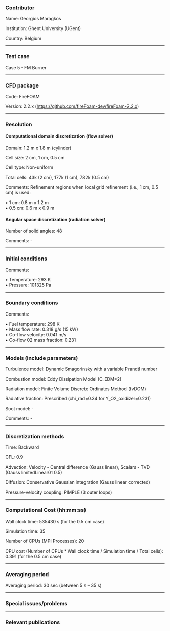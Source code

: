 ### Contributor
Name: Georgios Maragkos

Institution: Ghent University (UGent)

Country: Belgium

------------------

### Test case

Case 5 - FM Burner

------------------

### CFD package
Code: FireFOAM

Version: 2.2.x (https://github.com/fireFoam-dev/fireFoam-2.2.x)

------------------

### Resolution

#### Computational domain discretization (flow solver)
Domain: 1.2 m x 1.8 m (cylinder)

Cell size: 2 cm, 1 cm, 0.5 cm

Cell type: Non-uniform

Total cells: 43k (2 cm), 177k (1 cm), 782k (0.5 cm)

Comments: Refinement regions when local grid refinement (i.e., 1 cm, 0.5 cm) is used:

• 1 cm: 0.8 m x 1.2 m  
• 0.5 cm: 0.6 m x 0.9 m 
 
#### Angular space discretization (radiation solver)
Number of solid angles: 48

Comments: -

------------------

### Initial conditions
Comments:

• Temperature: 293 K  
• Pressure: 101325 Pa

------------------

### Boundary conditions
Comments: 

• Fuel temperature: 298 K  
• Mass flow rate: 0.318 g/s (15 kW)  
• Co-flow velocity: 0.041 m/s  
• Co-flow 02 mass fraction: 0.231

------------------

### Models (include parameters)
Turbulence model: Dynamic Smagorinsky with a variable Prandtl number

Combustion model: Eddy Dissipation Model (C_EDM=2)

Radiation model: Finite Volume Discrete Ordinates Method (fvDOM)

Radiative fraction: Prescribed (chi_rad=0.34 for Y_O2_oxidizer=0.231)

Soot model: -

Comments: -

------------------

### Discretization methods
Time: Backward

CFL: 0.9

Advection: Velocity - Central difference (Gauss linear), Scalars - TVD (Gauss limitedLinear01 0.5)

Diffusion: Conservative Gaussian integration (Gauss linear corrected)

Pressure-velocity coupling: PIMPLE (3 outer loops)

------------------

### Computational Cost (hh:mm:ss)
Wall clock time: 535430 s (for the 0.5 cm case)

Simulation time: 35

Number of CPUs (MPI Processes): 20

CPU cost (Number of CPUs * Wall clock time / Simulation time / Total cells): 0.391 (for the 0.5 cm case)

------------------

### Averaging period

Averaging period: 30 sec (between 5 s – 35 s)

------------------

### Special issues/problems

------------------

### Relevant publications

